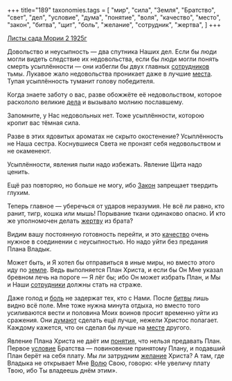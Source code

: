 +++
title="189"
taxonomies.tags = [
 "мир",
 "сила",
 "Земля",
 "Братство",
 "свет",
 "дел",
 "условие",
 "дума",
 "понятие",
 "воля",
 "качество",
 "место",
 "закон",
 "битва",
 "щит",
 "боль",
 "желание",
 "сотрудник",
 "жертва",
]
+++

[Листы сада Мории 2 1925г](/agni/1925)

Довольство и неусыпность — два спутника Наших дел. Если бы люди могли видеть следствие их недовольства, если бы люди могли понять смерть усыплённости — они избегли бы двух главных [сотрудников](/tags/сотрудник) тьмы. Лукавое жало недовольства проникает даже в лучшие [места](/tags/место). Тупая усыплённость туманит голову победителя.   

Когда знаете заботу о вас, разве обожжёте её недовольством, которое раскололо великие [дела](/tags/дел) и вызывало молнию пославшему.   

Запомните, у Нас недовольных нет. Тоже усыплённости, которою кропит вас тёмная сила.   

Разве в этих ядовитых ароматах не скрыто окостенение? Усыплённость не Наша сестра. Коснувшиеся Света не пронзят себя недовольством и не окаменеют.   

Усыплённости, явления пыли надо избежать. Явление Щита надо ценить.   

Ещё раз повторяю, но больше не могу, ибо [Закон](/tags/закон) запрещает твердить глухим.   

Теперь главное — уберечься от ударов неразумия. Не всё ли равно, кто ранит, тигр, кошка или мышь! Порывание ткани одинаково опасно. И кто же уполномочен делать [жертву](/tags/жертва) из брата?   

Видим вашу постоянную готовность перейти, и это [качество](/tags/качество) очень нужное в соединении с неусыпностью. Но надо уйти без предания Плана Владык.   

Может быть, и Я хотел бы отправиться в иные миры, но вместо этого иду по [земле](/tags/Земля). Ведь выполняется План Христа, и если бы Он Мне указал бревном лечь на пороге — Я лёг бы; ибо Он может избрать План, и Мы и Наши [сотрудники](/tags/сотрудник) должны стать на страже.   

Даже голод и [боль](/tags/боль) не задержат тех, кто с Нами. После [битвы](/tags/битва) лишь видно всё поле. Мне тоже нужна минута отдыха, но вместо того усиливаются вести и половина Моих воинов просит временно уйти из сражения. Они [думают](/tags/дума) сделать ещё лучше, нежели Христос полагает. Каждому кажется, что он сделал бы лучше на [месте](/tags/место) другого.   

Явление Плана Христа не даёт им [понятия](/tags/понятие), что нельзя предавать План. Первое [условие](/tags/условие) Братства — повиновение принятому Плану, и подавший План берёт на себя плату. Мы ли затрудним [желание](/tags/желание) Христа? А там, где Владыка не открывает Мне [Волю](/tags/воля) Свою, говорю: «Не увеличу плату Твою, ибо Ты владеешь днём этим».   

